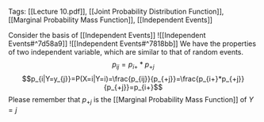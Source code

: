 Tags: [[Lecture 10.pdf]], [[Joint Probability Distribution Function]], [[Marginal Probability Mass Function]], [[Independent Events]]

Consider the basis of [[Independent Events]]
![[Independent Events#^7d58a9]] 
![[Independent Events#^7818bb]]
We have the properties of two independent variable, which are similar to that of random events.
$$p_{ij}=p_{i+}*p_{+j}$$
$$p_{i|Y=y_{j}}=P(X=i|Y=i)=\frac{p_{ij}}{p_{+j}}=\frac{p_{i+}*p_{+j}}{p_{+j}}=p_{i+}$$
Please remember that $p_{+j}$ is the [[Marginal Probability Mass Function]] of $Y=j$
